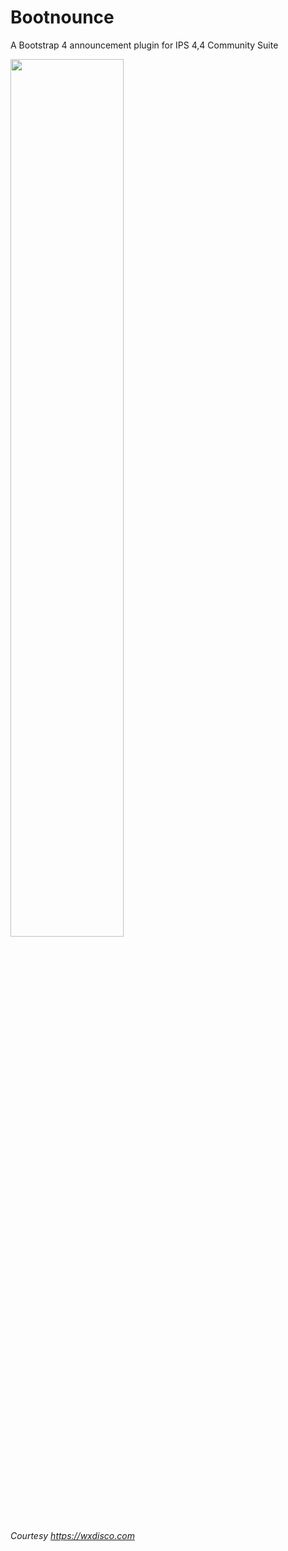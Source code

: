 # Bootnounce
A Bootstrap 4 announcement plugin for IPS 4,4 Community Suite

<img src="https://www.devcu.net/mediasrc/bootnounce.PNG" width="60%"></img>

*Courtesy https://wxdisco.com*
